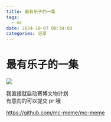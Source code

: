 ```yaml
---
title: 最有乐子的一集
tags:
  - mc
date: 2024-10-07 00:34:03
categories: 记录
---
```


# 最有乐子的一集
![](https://cdn.jsdelivr.net/gh/LIPiston/picx-images-hosting@master/Screenshot_20241006-212731_GitHub.7i0d4aja01.png)

我直接就启动赛博文物计划  
有意向的可以提交 pr 哦

https://github.com/mc-meme/mc-meme

